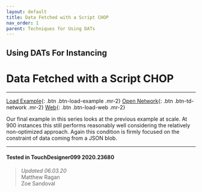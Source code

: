 ```yaml
---
layout: default
title: Data Fetched with a Script CHOP
nav_order: 1
parent: Techniques for Using DATs
---
```


## Using DATs For Instancing
# Data Fetched with a Script CHOP

*****

[Load Example](?remoteTox=){: .btn .btn-load-example .mr-2}
[Open Network](?openNetwork=True){: .btn .btn-td-network .mr-2}
[Web](?openInBrowser=True){: .btn .btn-load-web .mr-2}

Our final example in this series looks at the previous example at scale. At 900 instances this still performs reasonably well considering the relatively non-optimized approach. Again this condition is firmly focused on the constraint of data coming from a JSON blob.

---

#### Tested in TouchDesigner099 2020.23680 
>*Updated 06.03.20*  
Matthew Ragan  
Zoe Sandoval  